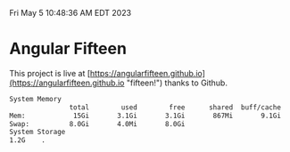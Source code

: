 Fri May  5 10:48:36 AM EDT 2023

# Angular Fifteen


This project is live at [https://angularfifteen.github.io](https://angularfifteen.github.io "fifteen!") thanks to Github.

```bash
System Memory
               total        used        free      shared  buff/cache   available
Mem:            15Gi       3.1Gi       3.1Gi       867Mi       9.1Gi        10Gi
Swap:          8.0Gi       4.0Mi       8.0Gi
System Storage
1.2G	.
```
